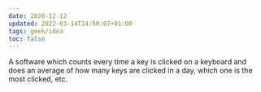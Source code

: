 ```yaml
---
date: 2020-12-12
updated: 2022-03-14T14:58:07+01:00
tags: geek/idea
toc: false
---
```

A software which counts every time a key is clicked on a keyboard and does an average of how many keys are clicked in a day, which one is the most clicked, etc.
